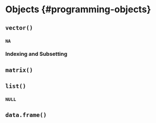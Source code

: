 # Objects {#programming-objects}

## `vector()`

### `NA`

### Indexing and Subsetting

## `matrix()`

## `list()`

### `NULL`

## `data.frame()`
